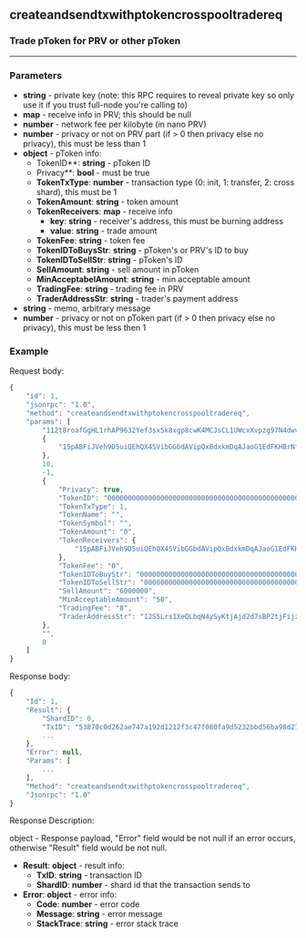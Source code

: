 ## createandsendtxwithptokencrosspooltradereq
### Trade pToken for PRV or other pToken
---

### Parameters
- **string** - private key (note: this RPC requires to reveal private key so only use it if you trust full-node you're calling to)
- **map** - receive info in PRV; this should be null
- **number** - network fee per kilobyte (in nano PRV)
- **number** - privacy or not on PRV part (if > 0 then privacy else no privacy), this must be less than 1
- **object** - pToken info:
    - TokenID**: **string** - pToken ID
    - Privacy**: **bool** - must be true
    - **TokenTxType**: **number** - transaction type (0: init, 1: transfer, 2: cross shard), this must be 1
    - **TokenAmount**: **string** - token amount
    - **TokenReceivers**: **map** - receive info
        - **key**: **string** - receiver's address, this must be burning address
        - **value**: **string** - trade amount
    - **TokenFee**: **string** - token fee
    - **TokenIDToBuysStr**: **string** - pToken's or PRV's ID to buy
    - **TokenIDToSellStr**: **string** - pToken's ID
    - **SellAmount**: **string** - sell amount in pToken
    - **MinAcceptabelAmount**: **string** - min acceptable amount
    - **TradingFee**: **string** - trading fee in PRV
    - **TraderAddressStr**: **string** - trader's payment address
- **string** - memo, arbitrary message
- **number** - privacy or not on pToken part (if > 0 then privacy else no privacy), this must be less then 1

### Example

Request body:
```javascript
{
    "id": 1,
    "jsonrpc": "1.0",
    "method": "createandsendtxwithptokencrosspooltradereq",
    "params": [
        "112t8roafGgHL1rhAP9632Yef3sx5k8xgp8cwK4MCJsCL1UWcxXvpzg97N4dwvcD735iKf31Q2ZgrAvKfVjeSUEvnzKJyyJD3GqqSZdxN4or",
        {
            "15pABFiJVeh9D5uiQEhQX4SVibGGbdAVipQxBdxkmDqAJaoG1EdFKHBrNfs": "8"
        },
        10,
        -1,
        {
            "Privacy": true,
            "TokenID": "0000000000000000000000000000000000000000000000000000000000000005",
            "TokenTxType": 1,
            "TokenName": "",
            "TokenSymbol": "",
            "TokenAmount": "0",
            "TokenReceivers": {
                "15pABFiJVeh9D5uiQEhQX4SVibGGbdAVipQxBdxkmDqAJaoG1EdFKHBrNfs": "6000000"
            },
            "TokenFee": "0",
            "TokenIDToBuyStr": "0000000000000000000000000000000000000000000000000000000000000004",
            "TokenIDToSellStr": "0000000000000000000000000000000000000000000000000000000000000005",
            "SellAmount": "6000000",
            "MinAcceptableAmount": "50",
            "TradingFee": "8",
            "TraderAddressStr": "12S5Lrs1XeQLbqN4ySyKtjAjd2d7sBP2tjFijzmp6avrrkQCNFMpkXm3FPzj2Wcu2ZNqJEmh9JriVuRErVwhuQnLmWSaggobEWsBEci"
        },
        "",
        0
    ]
}
```
Response body:
```javascript
{
    "Id": 1,
    "Result": {
        "ShardID": 0,
        "TxID": "53870c0d262ae747a192d1212f3c47f080fa9d5232bbd56ba98d27837aafe691",
        ...
    },
    "Error": null,
    "Params": [
        ...
    ],
    "Method": "createandsendtxwithptokencrosspooltradereq",
    "Jsonrpc": "1.0"
}
```
Response Description:

object - Response payload, "Error" field would be not null if an error occurs, otherwise "Result" field would be not null.

- **Result**: **object** - result info:
    - **TxID**: **string** - transaction ID
    - **ShardID**: **number** - shard id that the transaction sends to
- **Error**: **object** - error info:
    - **Code**: **number** - error code
    - **Message**: **string** - error message
    - **StackTrace**: **string** - error stack trace
